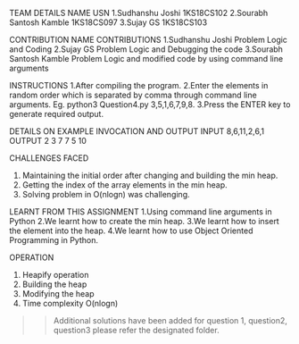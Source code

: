 TEAM DETAILS
NAME                                                                                                USN
1.Sudhanshu Joshi                                                                                1KS18CS102
2.Sourabh Santosh Kamble                                                                         1KS18CS097
3.Sujay GS                                                                                       1KS18CS103

CONTRIBUTION
NAME                                                       CONTRIBUTIONS
1.Sudhanshu Joshi                                    Problem Logic and Coding 
2.Sujay GS                                           Problem Logic and Debugging the code
3.Sourabh Santosh Kamble                             Problem Logic and modified code by using command line arguments

INSTRUCTIONS
1.After compiling the program.
2.Enter the elements in random order which is separated by comma through command line arguments.
Eg.  python3 Question4.py  3,5,1,6,7,9,8.
3.Press the ENTER key to generate required output.

DETAILS ON EXAMPLE INVOCATION AND OUTPUT
INPUT
8,6,11,2,6,1
OUTPUT
2 3 7 7 5 10

CHALLENGES FACED
1.	Maintaining the initial order after changing and building the min heap.
2.	Getting the index of the array elements in the min heap.
3.	Solving problem in O(nlogn) was challenging.

 LEARNT FROM THIS ASSIGNMENT
1.Using command line arguments in Python
2.We learnt how to create the min heap.
3.We learnt how to insert the element into the heap.
4.We learnt how to use Object  Oriented Programming in Python.

OPERATION
1.	Heapify operation
2.	Building the heap
3.	Modifying the heap
4.	Time complexity O(nlogn)

>>Additional solutions have been added for question 1, question2, question3 please refer the designated folder.
